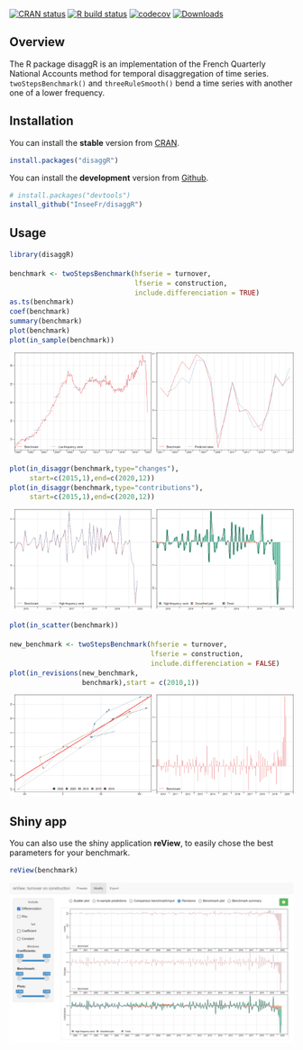 
<!-- README.md is generated from README.Rmd. Please edit that file -->
<!-- badges: start -->

[![CRAN
status](https://www.r-pkg.org/badges/version/disaggR)](https://cran.r-project.org/package=disaggR)
[![R build
status](https://github.com/InseeFr/disaggR/workflows/R-CMD-check/badge.svg)](https://github.com/InseeFr/disaggR/actions)
[![codecov](https://codecov.io/gh/InseeFr/disaggR/branch/master/graph/badge.svg)](https://app.codecov.io/gh/InseeFr/disaggR)
[![Downloads](https://cranlogs.r-pkg.org/badges/disaggR)](https://cran.r-project.org/package=disaggR)

<!-- badges: end -->

## Overview

The R package disaggR is an implementation of the French Quarterly
National Accounts method for temporal disaggregation of time series.
`twoStepsBenchmark()` and `threeRuleSmooth()` bend a time series with
another one of a lower frequency.

## Installation

You can install the **stable** version from
[CRAN](https://cran.r-project.org/package=disaggR).

``` r
install.packages("disaggR")
```

You can install the **development** version from
[Github](https://github.com/InseeFr/disaggR).

``` r
# install.packages("devtools")
install_github("InseeFr/disaggR")
```

## Usage

``` r
library(disaggR)

benchmark <- twoStepsBenchmark(hfserie = turnover,
                               lfserie = construction,
                               include.differenciation = TRUE)
as.ts(benchmark)
coef(benchmark)
summary(benchmark)
plot(benchmark)
plot(in_sample(benchmark))
```

<img src="man/figures/README-unnamed-chunk-4-1.png" width="50%" /><img src="man/figures/README-unnamed-chunk-4-2.png" width="50%" />

``` r
plot(in_disaggr(benchmark,type="changes"),
     start=c(2015,1),end=c(2020,12))
plot(in_disaggr(benchmark,type="contributions"),
     start=c(2015,1),end=c(2020,12))
```

<img src="man/figures/README-unnamed-chunk-5-1.png" width="50%" /><img src="man/figures/README-unnamed-chunk-5-2.png" width="50%" />

``` r
plot(in_scatter(benchmark))

new_benchmark <- twoStepsBenchmark(hfserie = turnover,
                                   lfserie = construction,
                                   include.differenciation = FALSE)
plot(in_revisions(new_benchmark,
                  benchmark),start = c(2010,1))
```

<img src="man/figures/README-unnamed-chunk-6-1.png" width="50%" /><img src="man/figures/README-unnamed-chunk-6-2.png" width="50%" />

## Shiny app

You can also use the shiny application **reView**, to easily chose the
best parameters for your benchmark.

``` r
reView(benchmark)
```

<img src="man/figures/shiny-screen.jpg" style="width:100.0%" alt="shinyscreen" />  

